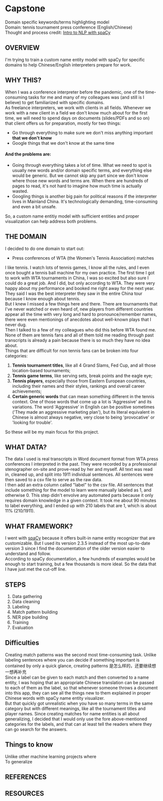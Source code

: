 # Capstone
Domain specific keywords/terms highlighting model <br>
Domain: tennis tournament press conference (English/Chinese)<br>
Thought and process credit: [Intro to NLP with spaCy](https://www.youtube.com/watch?v=WnGPv6HnBok&list=PLBmcuObd5An559HbDr_alBnwVsGq-7uTF)



## OVERVIEW
I'm trying to train a custom name entity model with spaCy for specific domains to help Chinese/English interpreters prepare for work. 



## WHY THIS?
When I was a conference interpreter before the pandemic, one of the time-consuming tasks for me and many of my colleagues was (and still is I believe) to get familiarized with specific domains. <br>
As freelance interpreters, we work with clients in all fields. Whenever we work with a new client in a field we don't know much about for the first time, we will need to spend days on documents (slides/PDFs and so on) that client offers us for preparation, mostly for two things:
- Go through everything to make sure we don't miss anything important **that we don't know**
- Google things that we don't know at the same time



#### And the problems are:
- Going through everything takes a lot of time. What we need to spot is usually new words and/or domain specific terms, and everything else would be generic. But we cannot skip any part since we don't know where those new words and terms are. When there are hundreds of pages to read, it's not hard to imagine how much time is actually wasted.
- Googling things is another big pain for political reasons if the interpreter lives in Mainland China. It's technologically demanding, time-consuming and even a bit unsafe.

So, a custom name entitiy model with sufficient entities and proper visualization can help address both problems. 



## THE DOMAIN
I decided to do one domain to start out: 
- Press conferences of WTA (the Women's Tennis Association) matches

I like tennis. I watch lots of tennis games, I know all the rules, and I even once bought a tennis ball machine for my own practice. The first time I got to work with WTA tournaments in China, I was so excited but also sure I could do a great job. 
And I did, but only according to WTA. They were very happy about my performance and booked me right away for the next year. They said I was the best interpreter they saw in the entire China tour because I know enough about tennis.<br>
But I knew I missed a few things here and there. There are tournaments that I've never watched or even heard of, new players from different countries appear all the time with very long and hard to pronounce/remember names, there were even mentionings of anecdotes about well-known plays that I never dug. <br>
Then I talked to a few of my colleagues who did this before WTA found me. None of them are tennis fans and all of them told me reading through past transcripts is already a pain because there is so much they have no idea about. <br>
Things that are difficult for non tennis fans can be broken into four categories:
1. **Tennis tournament titles**, like all 4 Grand Slams, Fed Cup, and all those location-based tournaments;
2. **Tennis game terms**, like serving sets, break points and the eagle eye;
3. **Tennis players**, especially those from Eastern European countries, including their names and their styles, rankings and overall career achievements;
4. **Certain generic words** that can mean something different in the tennis context. One of those words that come up a lot is 'Aggressive' and its variations. The word 'Aggressive' in English can be positive sometimes ('They made an aggressive marketing plan'), but its literal equivalent in Chinese is almost always negative, very close to being 'provocative' or 'looking for trouble'. 

So these will be my main focus for this project. 

## WHAT DATA?
The data I used is real transcripts in Word document format from WTA press conferences I interpreted in the past. They were recorded by a professional stenographer on-site and prove-read by her and myself. All text was read in, cleaned up, and split into 1911 individual sentences.  All sentences were then saved to a csv file to serve as the raw data. <br>
I then add an extra column called "label" to the csv file. All sentences that include something for the model to learn were manually labeled as 1, and otherwise 0. This step didn't envolve any automated parts because it only requires domain knowledge in a given context. It took me about 90 minutes to label everything, and I ended up with 210 labels that are 1, which is about 11% (210/1911). 



## WHAT FRAMEWORK?
I went with [spaCy](https://spacy.io/) because it offers built-in name entity recognizer that are customizable. But I used its version 2.3.5 instead of the most up-to-date version 3 since I find the documentation of the older version easier to understand and follow.<br>
According to spaCy documentation, a few hundreds of examples would be enough to start training, but a few thousands is more ideal. So the data that I have just met the cut-off line. 



## STEPS
1. Data gathering
2. Data cleaning
3. Labeling
4. Match pattern building
5. NER pipe building
6. Training
7. Evaluation


## Difficulties
Creating match patterns was the second most time-consuming task. Unlike labeling sentences where you can decide if something important is contained by only a quick glance, creating patterns 是怎么样的，还要继续想一想再补充<br>
Since a label can be given to each match and then converted to a name entity, I was hoping that an appropriate Chinese translation can be passed to each of them as the label, so that whenever someone throws a document into this app, they can see all the things new to them explained in proper Chinese words with spaCy name entity visualizer. <br>
But that quickly got unrealistic when you have so many terms in the same category but with different meanings, like all the tournament titles and player names. Since creating matches for name entities is all about generalizing, I decided that I would only use the fore above-mentioned categories for the labels, and that can at least tell the readers where they can go search for the answers. 

## Things to know
Unlike other machine learning projects where <br>
To generalize 



## REFERENCES
[]()

## RESOURCES
[]()